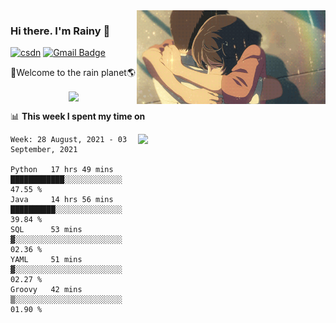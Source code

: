 <img  align='right' height="150" src="https://github.com/LikeRainDay/LikeRainDay/blob/master/pic/img_rain_1.gif?raw=true">



### Hi there. I'm Rainy :lemon:

[![csdn](https://img.shields.io/badge/-csdn-c14438?style=flat-square&logo=c&logoColor=white)](https://blog.csdn.net/qq_15807167)
[![Gmail Badge](https://img.shields.io/badge/-gmail-c14438?style=flat-square&logo=Gmail&logoColor=white&link=mailto:houshuai0816@gmail.com)](mailto:houshuai0816@gmail.com)

🚀Welcome to the rain planet🌎

<center>
<img align='center'  src="https://source.unsplash.com/random/1200x600">
</center>

📊 **This week I spent my time on**

<img align='right'   width="300" src="https://github-readme-stats.vercel.app/api?username=LikeRainDay&show_icons=true&title_color=fff&icon_color=79ff97&text_color=9f9f9f&bg_color=151515">

<!--START_SECTION:waka-->
```text
Week: 28 August, 2021 - 03 September, 2021

Python   17 hrs 49 mins  ████████████░░░░░░░░░░░░░   47.55 % 
Java     14 hrs 56 mins  ██████████░░░░░░░░░░░░░░░   39.84 % 
SQL      53 mins         ▓░░░░░░░░░░░░░░░░░░░░░░░░   02.36 % 
YAML     51 mins         ▓░░░░░░░░░░░░░░░░░░░░░░░░   02.27 % 
Groovy   42 mins         ▒░░░░░░░░░░░░░░░░░░░░░░░░   01.90 % 
```
<!--END_SECTION:waka-->
